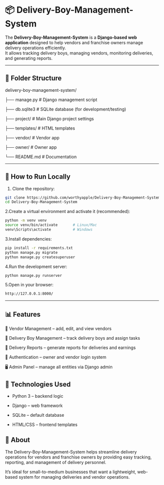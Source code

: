 # 📦 Delivery-Boy-Management-System  

The **Delivery-Boy-Management-System** is a **Django-based web application** designed to help vendors and franchise owners manage delivery operations efficiently.  
It allows tracking delivery boys, managing vendors, monitoring deliveries, and generating reports.  

---

## 📁 Folder Structure  

delivery-boy-management-system/
 
├── manage.py # Django management script
 
├── db.sqlite3 # SQLite database (for development/testing)
 
├── project/ # Main Django project settings
 
├── templates/ # HTML templates
 
├── vendor/ # Vendor app
 
├── owner/ # Owner app

└── README.md # Documentation

---

## 🚀 How to Run Locally  

1. Clone the repository:  
```bash
git clone https://github.com/worthyapple/Delivery-Boy-Management-System.git
cd Delivery-Boy-Management-System
```
2.Create a virtual environment and activate it (recommended):
```bash
python -m venv venv
source venv/bin/activate       # Linux/Mac
venv\Scripts\activate          # Windows
```
3.Install dependencies:
```bash
pip install -r requirements.txt
python manage.py migrate
python manage.py createsuperuser
```

4.Run the development server:
```bash
python manage.py runserver
```
5.Open in your browser:
```bash
http://127.0.0.1:8000/
```

---
## 📊 Features

🏢 Vendor Management – add, edit, and view vendors

🚚 Delivery Boy Management – track delivery boys and assign tasks

📑 Delivery Reports – generate reports for deliveries and earnings

🔐 Authentication – owner and vendor login system

🖥️ Admin Panel – manage all entities via Django admin

## 📌 Technologies Used

- Python 3 – backend logic

- Django – web framework

- SQLite – default database

- HTML/CSS – frontend templates

## 📖 About

The Delivery-Boy-Management-System helps streamline delivery operations for vendors and franchise owners by providing easy tracking, reporting, and management of delivery personnel.

It’s ideal for small-to-medium businesses that want a lightweight, web-based system for managing deliveries and vendor operations.

